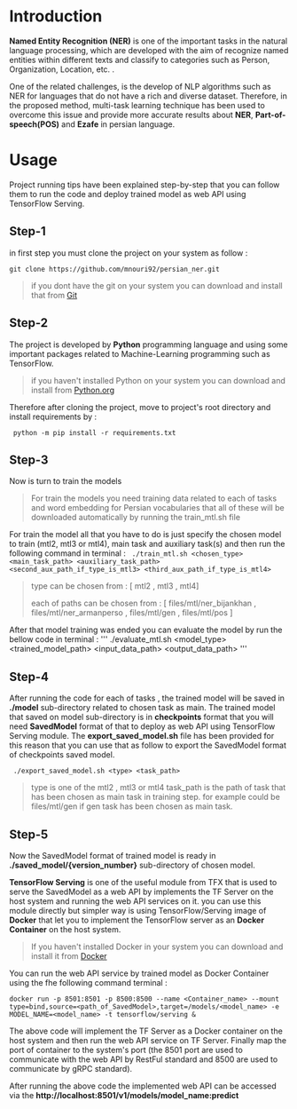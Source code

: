 

# Introduction

**Named Entity Recognition (NER)** is one of the important tasks in the natural language processing, which are developed with the aim of recognize named entities within different texts and classify to categories such as Person, Organization, Location, etc. .

One of the related challenges, is the develop of NLP algorithms such as NER for languages that do not have a rich and diverse dataset. Therefore, in the proposed method, multi-task learning technique has been used to overcome this issue and provide more accurate results about **NER**, **Part-of-speech(POS)** and **Ezafe** in persian language.


# Usage
Project running tips have been explained step-by-step that you can follow them to run the code and deploy trained model as web API using TensorFlow Serving.

## Step-1
in first step you must clone the project on your system as follow :

```git clone https://github.com/mnouri92/persian_ner.git```
> if you dont have the git on your system you can download and install that from [Git](https://git-scm.com/downloads)

## Step-2
The project is developed by **Python** programming language and using some important packages related to Machine-Learning programming such as TensorFlow. 
> if you haven't installed Python on your system you can download and install from [Python.org](https://www.python.org/downloads/)

Therefore after cloning the project, move to project's root directory and install requirements by :

``` python -m pip install -r requirements.txt```

## Step-3
Now is turn to train the models
> For train the models you need training data related to each of tasks and word embedding for Persian vocabularies that all of these will be downloaded automatically by running the train_mtl.sh file

For train the model all that you have to do is just specify the chosen model to train (mtl2, mtl3 or mtl4), main task and auxiliary task(s) and then run the following command in terminal : 
``` ./train_mtl.sh <chosen_type> <main_task_path> <auxiliary_task_path> <second_aux_path_if_type_is_mtl3> <third_aux_path_if_type_is_mtl4>```

> type can be chosen from :
> [ mtl2 , mtl3 , mtl4]
> 
> each of paths can be chosen from :
> [ files/mtl/ner_bijankhan , files/mtl/ner_armanperso , files/mtl/gen , files/mtl/pos ]

After that model training was ended you can evaluate the model by run the bellow code in terminal :
''' ./evaluate_mtl.sh <model_type> <trained_model_path> <input_data_path> <output_data_path> '''

## Step-4
After running the code for each of tasks , the trained model will be saved in **./model** sub-directory related to chosen task as main.
The trained model that saved on model sub-directory is in **checkpoints** format that you will need **SavedModel** format of that to deploy as web API using TensorFlow Serving module.
The **export_saved_model.sh** file has been provided for this reason that you can use that as follow to export the SavedModel format of checkpoints saved model.

``` ./export_saved_model.sh <type> <task_path>```

> type is one of the mtl2 , mtl3 or mtl4
> task_path is the path of task that has been chosen as main task in training step. for example could be files/mtl/gen if gen task has been chosen as main task.

## Step-5
Now the SavedModel format of trained model is ready in **./saved_model/{version_number}** sub-directory of chosen model.

**TensorFlow Serving** is one of the useful module from TFX that is used to serve the SavedModel as a web API by implements the TF Server on the host system and running the web API services on it. you can use this module directly but simpler way is using TensorFlow/Serving image of **Docker** that let you to implement the TensorFlow server as an **Docker Container** on the host system.

> If you haven't installed Docker in your system you can download and install it from [Docker](https://www.docker.com/)

You can run the web API service by trained model as Docker Container using the fhe following command terminal :

``` docker run -p 8501:8501 -p 8500:8500 --name <Container_name> --mount type=bind,source=<path_of_SavedModel>,target=/models/<model_name> -e MODEL_NAME=<model_name> -t tensorflow/serving & ```

The above code will implement the TF Server as a Docker container on the host system and then run the web API service on TF Server. Finally map the port of container to the system's port (the 8501 port are used to communicate with the web API by RestFul standard and 8500 are used to communicate by gRPC standard).

After running the above code the implemented web API can be accessed via the **http://localhost:8501/v1/models/model_name:predict**

